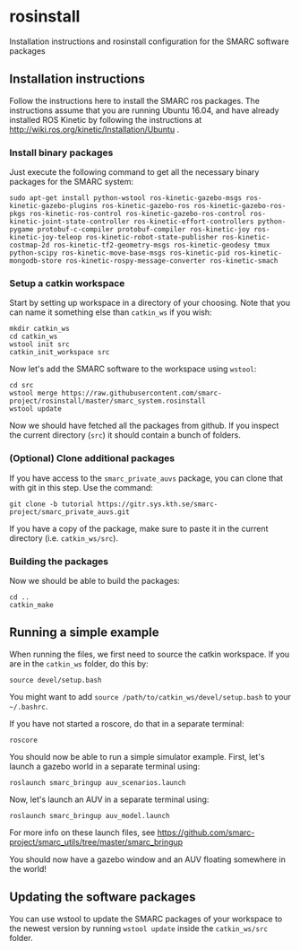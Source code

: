 # rosinstall
Installation instructions and rosinstall configuration for the SMARC software packages

## Installation instructions

Follow the instructions here to install the SMARC ros packages.
The instructions assume that you are running Ubuntu 16.04, and have already
installed ROS Kinetic by following the instructions at http://wiki.ros.org/kinetic/Installation/Ubuntu .

### Install binary packages

Just execute the following command to get all the necessary binary packages for the SMARC system:
```
sudo apt-get install python-wstool ros-kinetic-gazebo-msgs ros-kinetic-gazebo-plugins ros-kinetic-gazebo-ros ros-kinetic-gazebo-ros-pkgs ros-kinetic-ros-control ros-kinetic-gazebo-ros-control ros-kinetic-joint-state-controller ros-kinetic-effort-controllers python-pygame protobuf-c-compiler protobuf-compiler ros-kinetic-joy ros-kinetic-joy-teleop ros-kinetic-robot-state-publisher ros-kinetic-costmap-2d ros-kinetic-tf2-geometry-msgs ros-kinetic-geodesy tmux python-scipy ros-kinetic-move-base-msgs ros-kinetic-pid ros-kinetic-mongodb-store ros-kinetic-rospy-message-converter ros-kinetic-smach
```

### Setup a catkin workspace

Start by setting up workspace in a directory of your choosing.
Note that you can name it something else than `catkin_ws` if you wish:
```
mkdir catkin_ws
cd catkin_ws
wstool init src
catkin_init_workspace src
```

Now let's add the SMARC software to the workspace using `wstool`:
```
cd src
wstool merge https://raw.githubusercontent.com/smarc-project/rosinstall/master/smarc_system.rosinstall
wstool update
```

Now we should have fetched all the packages from github. If you inspect
the current directory (`src`) it should contain a bunch of folders.

### (Optional) Clone additional packages

If you have access to the `smarc_private_auvs` package, you can clone
that with git in this step. Use the command:
```
git clone -b tutorial https://gitr.sys.kth.se/smarc-project/smarc_private_auvs.git
```
If you have a copy of the package, make
sure to paste it in the current directory (i.e. `catkin_ws/src`).

### Building the packages

Now we should be able to build the packages:
```
cd ..
catkin_make
```
## Running a simple example

When running the files, we first need to source the catkin workspace.
If you are in the `catkin_ws` folder, do this by:
```
source devel/setup.bash
```
You might want to add `source /path/to/catkin_ws/devel/setup.bash` to your `~/.bashrc`.

If you have not started a roscore, do that in a separate terminal:
```
roscore
```

You should now be able to run a simple simulator example.
First, let's launch a gazebo world in a separate terminal using:
```
roslaunch smarc_bringup auv_scenarios.launch
```
Now, let's launch an AUV in a separate terminal using:
```
roslaunch smarc_bringup auv_model.launch
```
For more info on these launch files, see https://github.com/smarc-project/smarc_utils/tree/master/smarc_bringup

You should now have a gazebo window and an AUV floating somewhere in the world!

## Updating the software packages

You can use wstool to update the SMARC packages of your workspace
to the newest version by running `wstool update` inside the `catkin_ws/src` folder.

